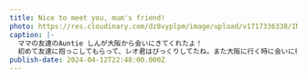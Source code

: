```yaml
---
title: Nice to meet you, mum's friend!
photo: https://res.cloudinary.com/dz8vyplpm/image/upload/v1717336338/IMG_9530_isnuyr.jpg
caption: |-
  ママの友達のAuntie しんが大阪から会いにきてくれたよ！
  初めて友達に抱っこしてもらって、レオ君はびっくりしてたね。また大阪に行く時に会いに行こうね。
publish-date: 2024-04-12T22:48:00.000Z
---
```

